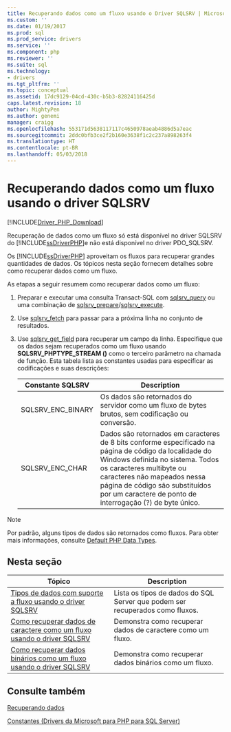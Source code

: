 ```yaml
---
title: Recuperando dados como um fluxo usando o Driver SQLSRV | Microsoft Docs
ms.custom: ''
ms.date: 01/19/2017
ms.prod: sql
ms.prod_service: drivers
ms.service: ''
ms.component: php
ms.reviewer: ''
ms.suite: sql
ms.technology:
- drivers
ms.tgt_pltfrm: ''
ms.topic: conceptual
ms.assetid: 17dc9129-04cd-430c-b5b3-82824116425d
caps.latest.revision: 18
author: MightyPen
ms.author: genemi
manager: craigg
ms.openlocfilehash: 553171d5638117117c4650978aeab4886d5a7eac
ms.sourcegitcommit: 2ddc0bfb3ce2f2b160e3638f1c2c237a898263f4
ms.translationtype: HT
ms.contentlocale: pt-BR
ms.lasthandoff: 05/03/2018
---
```

# <a name="retrieving-data-as-a-stream-using-the-sqlsrv-driver"></a>Recuperando dados como um fluxo usando o driver SQLSRV
[!INCLUDE[Driver_PHP_Download](../../includes/driver_php_download.md)]

Recuperação de dados como um fluxo só está disponível no driver SQLSRV do [!INCLUDE[ssDriverPHP](../../includes/ssdriverphp_md.md)]e não está disponível no driver PDO_SQLSRV.  
  
Os [!INCLUDE[ssDriverPHP](../../includes/ssdriverphp_md.md)] aproveitam os fluxos para recuperar grandes quantidades de dados. Os tópicos nesta seção fornecem detalhes sobre como recuperar dados como um fluxo.  
  
As etapas a seguir resumem como recuperar dados como um fluxo:  
  
1.  Preparar e executar uma consulta Transact-SQL com [sqlsrv_query](../../connect/php/sqlsrv-query.md) ou uma combinação de [sqlsrv_prepare](../../connect/php/sqlsrv-prepare.md)/[sqlsrv_execute](../../connect/php/sqlsrv-execute.md).  
  
2.  Use [sqlsrv_fetch](../../connect/php/sqlsrv-fetch.md) para passar para a próxima linha no conjunto de resultados.  
  
3.  Use [sqlsrv_get_field](../../connect/php/sqlsrv-get-field.md) para recuperar um campo da linha. Especifique que os dados sejam recuperados como um fluxo usando **SQLSRV_PHPTYPE_STREAM (<encoding>)** como o terceiro parâmetro na chamada de função. Esta tabela lista as constantes usadas para especificar as codificações e suas descrições:  
  
    |Constante SQLSRV|Description|  
    |-------------------|---------------|  
    |SQLSRV_ENC_BINARY|Os dados são retornados do servidor como um fluxo de bytes brutos, sem codificação ou conversão.|  
    |SQLSRV_ENC_CHAR|Dados são retornados em caracteres de 8 bits conforme especificado na página de código da localidade do Windows definida no sistema. Todos os caracteres multibyte ou caracteres não mapeados nessa página de código são substituídos por um caractere de ponto de interrogação (?) de byte único.|  
  
> [!NOTE]  
> Por padrão, alguns tipos de dados são retornados como fluxos. Para obter mais informações, consulte [Default PHP Data Types](../../connect/php/default-php-data-types.md).  
  
## <a name="in-this-section"></a>Nesta seção  
  
|Tópico|Description|  
|---------|---------------|  
|[Tipos de dados com suporte a fluxo usando o driver SQLSRV](../../connect/php/data-types-with-stream-support-using-the-sqlsrv-driver.md)|Lista os tipos de dados do SQL Server que podem ser recuperados como fluxos.|  
|[Como recuperar dados de caractere como um fluxo usando o driver SQLSRV](../../connect/php/how-to-retrieve-character-data-as-a-stream-using-the-sqlsrv-driver.md)|Demonstra como recuperar dados de caractere como um fluxo.|  
|[Como recuperar dados binários como um fluxo usando o driver SQLSRV](../../connect/php/how-to-retrieve-binary-data-as-a-stream-using-the-sqlsrv-driver.md)|Demonstra como recuperar dados binários como um fluxo.|  
  
## <a name="see-also"></a>Consulte também  
[Recuperando dados](../../connect/php/retrieving-data.md)

[Constantes &#40;Drivers da Microsoft para PHP para SQL Server&#41;](../../connect/php/constants-microsoft-drivers-for-php-for-sql-server.md)  
  
